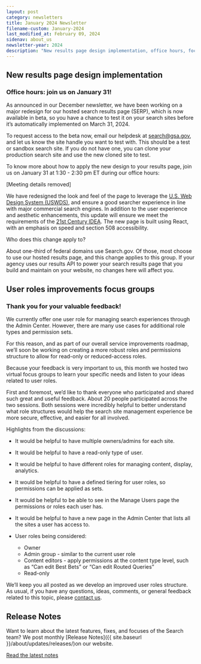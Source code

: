 ```yaml
---
layout: post
category: newsletters
title: January 2024 Newsletter
filename-custom: January-2024
last_modified_at: February 09, 2024
sidenav: about_us
newsletter-year: 2024
description: "New results page design implementation, office hours, focus group on user roles, release notes."
---
```


## New results page design implementation

### Office hours: join us on January 31!

As announced in our December newsletter, we have been working on a major redesign for our hosted search results page (SERP), which is now available in beta, so you have a chance to test it on your search sites before it’s automatically implemented on March 31, 2024.

To request access to the beta now, email our helpdesk at [search@gsa.gov](mailto:search@gsa.gov), and let us know the site handle you want to test with. This should be a test or sandbox search site. If you do not have one, you can clone your production search site and use the new cloned site to test.

To know more about how to apply the new design to your results page, join us on January 31 at 1:30 - 2:30 pm ET during our office hours:

[Meeting details removed]

We have redesigned the look and feel of the page to leverage the [U.S. Web Design System (USWDS)](https://designsystem.digital.gov/), and ensure a good searcher experience in line with major commercial search engines. In addition to the user experience and aesthetic enhancements, this update will ensure we meet the requirements of the [21st Century IDEA](https://digital.gov/resources/delivering-digital-first-public-experience/). The new page is built using React, with an emphasis on speed and section 508 accessibility. 

Who does this change apply to?

About one-third of federal domains use Search.gov. Of those, most choose to use our hosted results page, and this change applies to this group. If your agency uses our results API to power your search results page that you build and maintain on your website, no changes here will affect you.




## User roles improvements focus groups

### Thank you for your valuable feedback!

We currently offer one user role for managing search experiences through the Admin Center. However, there are many use cases for additional role types and permission sets. 

For this reason, and as part of our overall service improvements roadmap, we’ll soon be working on creating a more robust roles and permissions structure to allow for read-only or reduced-access roles. 

Because your feedback is very important to us, this month we hosted two virtual  focus groups to learn your specific needs and listen to your ideas related to user roles.

First and foremost, we’d like to thank everyone who participated and shared such great and useful feedback. About 20 people participated across the two sessions. Both sessions were incredibly helpful to better understand what role structures would help the search site management experience be more secure, effective, and easier for all involved.

Highlights from the discussions:

* It would be helpful to have multiple owners/admins for each site.
* It would be helpful to have a read-only type of user.
* It would be helpful to have different roles for managing content, display, analytics.
* It would be helpful to have a defined tiering for user roles, so permissions can be applied as sets.
* It would be helpful to be able to see in the Manage Users page the permissions or roles each user has.
* It would be helpful to have a new page in the Admin Center that lists all the sites a user has access to.
* User roles being considered:

  * Owner
  * Admin group - similar to the current user role
  * Content editors - apply permissions at the content type level, such as “Can edit Best Bets” or “Can edit Routed Queries”
  * Read-only

We’ll keep you all posted as we develop an improved user roles structure. As usual, if you have any questions, ideas, comments, or general feedback related to this topic, please  [contact us](mailto:search@gsa.gov).

## Release Notes

Want to learn about the latest features, fixes, and focuses of the Search team? We post monthly [Release Notes]({{ site.baseurl }}/about/updates/releases/)on our website.

[Read the latest notes]({{site.baseurl}}/about/updates/releases/december-2023.html)
